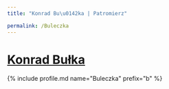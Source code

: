 ```yaml
---
title: "Konrad Bu\u0142ka | Patromierz"

permalink: /Buleczka
---
```


# [Konrad Bułka](https://patronite.pl/Buleczka)

{% include profile.md name="Buleczka" prefix="b" %}
